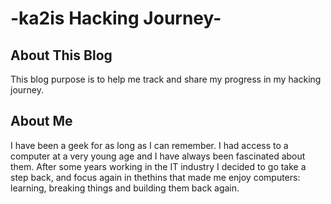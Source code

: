# -ka2is Hacking Journey-

## About This Blog

This blog purpose is to help me track and share my progress in my hacking journey.

## About Me

I have been a geek for as long as I can remember. I had access to a computer at a very young age and I have always been fascinated about them.
After some years working in the IT industry I decided to go take a step back, and focus again in thethins that made me enjoy computers: learning, breaking things and building them back again.
